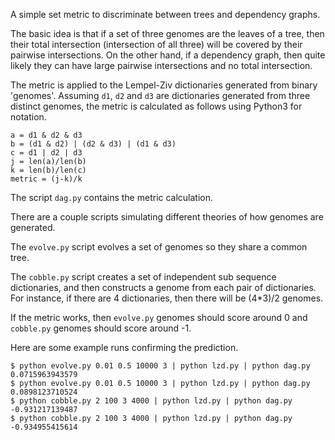 A simple set metric to discriminate between trees and dependency graphs.

The basic idea is that if a set of three genomes are the leaves of a tree, then their total intersection (intersection of all three) will be covered by their pairwise intersections.  On the other hand, if a dependency graph, then quite likely they can have large pairwise intersections and no total intersection.

The metric is applied to the Lempel-Ziv dictionaries generated from binary 'genomes'.  Assuming `d1`, `d2` and `d3` are dictionaries generated from three distinct genomes, the metric is calculated as follows using Python3 for notation.
```
a = d1 & d2 & d3
b = (d1 & d2) | (d2 & d3) | (d1 & d3)
c = d1 | d2 | d3
j = len(a)/len(b)
k = len(b)/len(c)
metric = (j-k)/k
```
The script `dag.py` contains the metric calculation.

There are a couple scripts simulating different theories of how genomes are generated.

The `evolve.py` script evolves a set of genomes so they share a common tree.

The `cobble.py` script creates a set of independent sub sequence dictionaries, and then constructs a genome from each pair of dictionaries.  For instance, if there are 4 dictionaries, then there will be (4*3)/2 genomes.

If the metric works, then `evolve.py` genomes should score around 0 and `cobble.py` genomes should score around -1.

Here are some example runs confirming the prediction.
```
$ python evolve.py 0.01 0.5 10000 3 | python lzd.py | python dag.py
0.0715963943579
$ python evolve.py 0.01 0.5 10000 3 | python lzd.py | python dag.py
0.0898123710524
$ python cobble.py 2 100 3 4000 | python lzd.py | python dag.py
-0.931217139487
$ python cobble.py 2 100 3 4000 | python lzd.py | python dag.py
-0.934955415614
```
